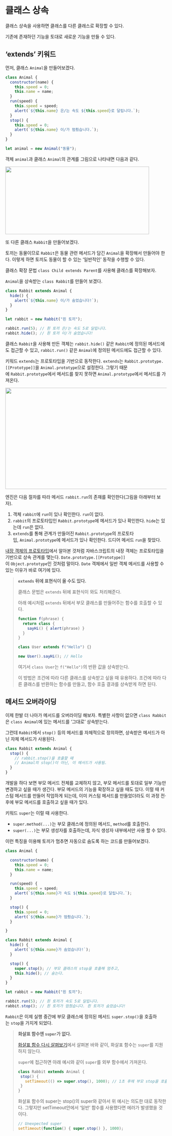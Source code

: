 # 클래스 상속

클래스 상속을 사용하면 클래스를 다른 클래스로 확장할 수 있다.

기존에 존재하던 기능을 토대로 새로운 기능을 만들 수 있다.

## ‘extends’ 키워드

먼저, 클래스 `Animal`을 만들어보겠다.

```js
class Animal {
  constructor(name) {
    this.speed = 0;
    this.name = name;
  }
  run(speed) {
    this.speed = speed;
    alert(`${this.name} 은/는 속도 ${this.speed}로 달립니다.`);
  }
  stop() {
    this.speed = 0;
    alert(`${this.name} 이/가 멈췄습니다.`);
  }
}

let animal = new Animal("동물");
```

객체 `animal`과 클래스 `Animal`의 관계를 그림으로 나타내면 다음과 같다.

<img src="https://ko.javascript.info/article/class-inheritance/rabbit-animal-independent-animal.svg" alt="" width="449" height="211">

또 다른 클래스 `Rabbit`을 만들어보겠다.

토끼는 동물이므로 `Rabbit`은 동물 관련 메서드가 담긴 `Animal`을 확장해서 만들어야 한다. 이렇게 하면 토끼도 동물이 할 수 있는 ‘일반적인’ 동작을 수행할 수 있다.

클래스 확장 문법 `class Child extends Parent`를 사용해 클래스를 확장해보자.

`Animal`을 상속받는 `class Rabbit`를 만들어 보겠다.

```js
class Rabbit extends Animal {
  hide() {
    alert(`${this.name} 이/가 숨었습니다!`);
  }
}

let rabbit = new Rabbit("흰 토끼");

rabbit.run(5); // 흰 토끼 은/는 속도 5로 달립니다.
rabbit.hide(); // 흰 토끼 이/가 숨었습니다!
```

클래스 `Rabbit`을 사용해 만든 객체는 `rabbit.hide()` 같은 `Rabbit`에 정의된 메서드에도 접근할 수 있고, `rabbit.run()` 같은 `Animal`에 정의된 메서드에도 접근할 수 있다.

키워드 `extends`는 프로토타입을 기반으로 동작한다. `extends`는 `Rabbit.prototype.[[Prototype]]`을 `Animal.prototype`으로 설정한다. 그렇기 때문에 `Rabbit.prototype`에서 메서드를 찾지 못하면 `Animal.prototype`에서 메서드를 가져온다.

<img src="https://ko.javascript.info/article/class-inheritance/animal-rabbit-extends.svg" alt="" width="560" height="316">

엔진은 다음 절차를 따라 메서드 `rabbit.run`의 존재를 확인한다(그림을 아래부터 보자).

1. 객체 `rabbit`에 `run`이 있나 확인한다. `run`이 없다.
2. `rabbit`의 프로토타입인 `Rabbit.prototype`에 메서드가 있나 확인한다. `hide`는 있는데 `run`은 없다.
3. `extends`를 통해 관계가 만들어진 `Rabbit.prototype`의 프로토타입, `Animal.prototype`에 메서드가 있나 확인한다. 드디어 메서드 `run`을 찾았다.

[내장 객체의 프로토타입](https://ko.javascript.info/native-prototypes)에서 알아본 것처럼 자바스크립트의 내장 객체는 프로토타입을 기반으로 상속 관계를 맺는다. `Date.prototype.[[Prototype]]`이 `Object.prototype`인 것처럼 말이다. `Date` 객체에서 일반 객체 메서드를 사용할 수 있는 이유가 바로 여기에 있다.

>**`extends` 뒤에 표현식이 올 수도 있다.**
>
>클래스 문법은 `extends` 뒤에 표현식이 와도 처리해준다.
>
>아래 예시처럼 `extends` 뒤에서 부모 클래스를 만들어주는 함수를 호출할 수 있다.
>```js
>function f(phrase) {
>   return class {
>     sayHi() { alert(phrase) }
>   }
>}
>
>class User extends f("Hello") {}
>
>new User().sayHi(); // Hello
>```
>
>여기서 `class User`는 `f("Hello")`의 반환 값을 상속받는다.
>
>이 방법은 조건에 따라 다른 클래스를 상속받고 싶을 때 유용하다. 조건에 따라 다른 클래스를 반환하는 함수를 만들고, 함수 호출 결과를 상속받게 하면 된다.

## 메서드 오버라이딩

이제 한발 더 나아가 메서드를 오버라이딩 해보자. 특별한 사항이 없으면 `class Rabbit`은 `class Animal`에 있는 메서드를 ‘그대로’ 상속받는다.

그런데 `Rabbit`에서 `stop()` 등의 메서드를 자체적으로 정의하면, 상속받은 메서드가 아닌 자체 메서드가 사용된다.

```js
class Rabbit extends Animal {
  stop() {
    // rabbit.stop()을 호출할 때
    // Animal의 stop()이 아닌, 이 메서드가 사용됨.
  }
}
```

개발을 하다 보면 부모 메서드 전체를 교체하지 않고, 부모 메서드를 토대로 일부 기능만 변경하고 싶을 때가 생긴다. 부모 메서드의 기능을 확장하고 싶을 때도 있다. 이럴 때 커스텀 메서드를 만들어 작업하게 되는데, 이미 커스텀 메서드를 만들었더라도 이 과정 전·후에 부모 메서드를 호출하고 싶을 때가 있다.

키워드 `super`는 이럴 때 사용한다.

- `super.method(...)`는 부모 클래스에 정의된 메서드, `method`를 호출한다.
- `super(...)`는 부모 생성자를 호출하는데, 자식 생성자 내부에서만 사용 할 수 있다.

이런 특징을 이용해 토끼가 멈추면 자동으로 숨도록 하는 코드를 만들어보겠다.

```js
class Animal {

  constructor(name) {
    this.speed = 0;
    this.name = name;
  }

  run(speed) {
    this.speed = speed;
    alert(`${this.name}가 속도 ${this.speed}로 달립니다.`);
  }

  stop() {
    this.speed = 0;
    alert(`${this.name}가 멈췄습니다.`);
  }

}

class Rabbit extends Animal {
  hide() {
    alert(`${this.name}가 숨었습니다!`);
  }

  stop() {
    super.stop(); // 부모 클래스의 stop을 호출해 멈추고,
    this.hide(); // 숨는다.
  }
}

let rabbit = new Rabbit("흰 토끼");

rabbit.run(5); // 흰 토끼가 속도 5로 달립니다.
rabbit.stop(); // 흰 토끼가 멈췄습니다. 흰 토끼가 숨었습니다!
```

`Rabbit`은 이제 실행 중간에 부모 클래스에 정의된 메서드 `super.stop()`을 호출하는 `stop`을 가지게 되었다.

>**화살표 함수엔 `super`가 없다.**
>
>[화살표 함수 다시 살펴보기](https://ko.javascript.info/arrow-functions)에서 살펴본 바와 같이, 화살표 함수는 `super`를 지원하지 않는다.
>
>`super`에 접근하면 아래 예시와 같이 `super`를 외부 함수에서 가져온다.
>```js
>class Rabbit extends Animal {
>  stop() {
>    setTimeout(() => super.stop(), 1000); // 1초 후에 부모 stop을 호출
>  }
>}
>```
>화살표 함수의 super는 stop()의 super와 같아서 위 예시는 의도한 대로 동작한다. 그렇지만 setTimeout안에서 ‘일반’ 함수를 사용했다면 에러가 발생했을 것이다.
>```js
>// Unexpected super
>setTimeout(function() { super.stop() }, 1000);
>```

